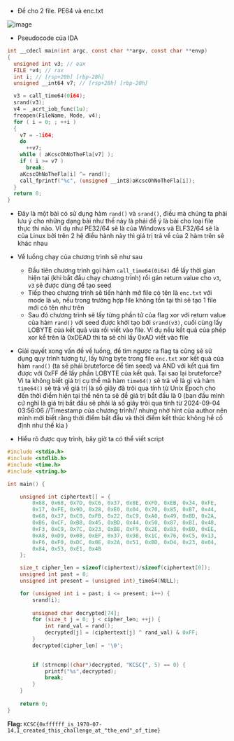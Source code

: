 - Đề cho 2 file. PE64 và enc.txt

![image](https://github.com/user-attachments/assets/48c9788f-3c17-4a3f-8ea5-1816a788f8d4)

- Pseudocode của IDA
```C
int __cdecl main(int argc, const char **argv, const char **envp)
{
  unsigned int v3; // eax
  FILE *v4; // rax
  int i; // [rsp+20h] [rbp-28h]
  unsigned __int64 v7; // [rsp+28h] [rbp-20h]

  v3 = call_time64(0i64);
  srand(v3);
  v4 = _acrt_iob_func(1u);
  freopen(FileName, Mode, v4);
  for ( i = 0; ; ++i )
  {
    v7 = -1i64;
    do
      ++v7;
    while ( aKcscOhNoTheFla[v7] );
    if ( i >= v7 )
      break;
    aKcscOhNoTheFla[i] ^= rand();
    call_fprintf("%c", (unsigned __int8)aKcscOhNoTheFla[i]);
  }
  return 0;
}
```
- Đây là một bài có sử dụng hàm `rand()` và `srand()`, điều mà chúng ta phải lưu ý cho những dạng bài như thế này là phải để ý là bài cho loại file thực thi nào. Ví dụ như PE32/64 sẽ là của Windows và ELF32/64 sẽ là của Linux bởi trên 2 hệ điều hành này thì giá trị trả về của 2 hàm trên sẽ khác nhau

- Về luồng chạy của chương trình sẽ như sau
  + Đầu tiên chương trình gọi hàm `call_time64(0i64)` để lấy thời gian hiện tại (khi bắt đầu chạy chương trình) rồi gán return value cho `v3`, `v3` sẽ được dùng để tạo seed  
  + Tiếp theo chương trình sẽ tiến hành mở file có tên là `enc.txt` với mode là `wb`, nếu trong trường hợp file không tồn tại thì sẽ tạo 1 file mới có tên như trên
  + Sau đó chương trình sẽ lấy từng phần tử của flag xor với return value của hàm `rand()` với seed được khởi tạo bởi `srand(v3)`, cuối cùng lấy LOBYTE của kết quả vừa rồi viết vào file. Ví dụ nếu kết quả của phép xor kể trên là 0xDEAD thì ta sẽ chỉ lấy 0xAD viết vào file

- Giải quyết xong vấn đề về luồng, để tìm ngược ra flag ta cũng sẽ sử dụng quy trình tương tự, lấy từng byte trong file `enc.txt` xor kết quả của hàm `rand()` (ta sẽ phải bruteforce để tìm seed) và AND với kết quả tìm được với 0xFF để lấy phần LOBYTE của kết quả. Tại sao lại bruteforce? Vì ta không biết giá trị cụ thể mà hàm `time64()` sẽ trả về là gì và hàm `time64()` sẽ trả về giá trị là số giây đã trôi qua tính từ Unix Epoch cho đến thời điểm hiện tại thế nên ta sẽ để giá trị bắt đầu là 0 (ban đầu mình cứ nghĩ là giá trị bắt đầu sẽ phải là số giây trôi qua tính từ 2024-09-04 03:56:06 //Timestamp của chương trình// nhưng nhờ hint của author nên mình mới biết rằng thời điểm bắt đầu và thời điểm kết thúc không hề cố định như thế kia )

- Hiểu rõ được quy trình, bây giờ ta có thể viết script
```C
#include <stdio.h>
#include <stdlib.h>
#include <time.h>
#include <string.h>

int main() {

    unsigned int ciphertext[] = {
        0x68, 0x68, 0x7D, 0xC6, 0x37, 0x8E, 0xFD, 0xEB, 0x34, 0xFE,
        0x17, 0xFE, 0x9D, 0x28, 0xE0, 0x04, 0x70, 0x85, 0xB7, 0x44,
        0x68, 0x37, 0xC0, 0xFB, 0x22, 0xC9, 0xA0, 0x49, 0xBD, 0x2A,
        0xB6, 0xCF, 0xB8, 0x45, 0xBD, 0x44, 0x50, 0x87, 0xB1, 0x48,
        0xF3, 0xC9, 0x7C, 0x23, 0xB8, 0xF9, 0x2E, 0x83, 0xBD, 0xEE,
        0xA8, 0xD9, 0x08, 0xEF, 0x37, 0x98, 0x1C, 0x76, 0xC5, 0x13,
        0xF6, 0xF0, 0xDC, 0x0E, 0x2A, 0x51, 0xBD, 0xD4, 0x23, 0x64,
        0x84, 0x53, 0xE1, 0x4B
    };

    size_t cipher_len = sizeof(ciphertext)/sizeof(ciphertext[0]);
    unsigned int past = 0;
    unsigned int present = (unsigned int)_time64(NULL); 

    for (unsigned int i = past; i <= present; i++) { 
        srand(i);  
        
        unsigned char decrypted[74];  
        for (size_t j = 0; j < cipher_len; ++j) {
            int rand_val = rand(); 
            decrypted[j] = (ciphertext[j] ^ rand_val) & 0xFF;  
        }
        decrypted[cipher_len] = '\0';  

 
        if (strncmp((char*)decrypted, "KCSC{", 5) == 0) {
            printf("%s",decrypted);
            break;
        }
    }
    
    return 0;
}
```
**Flag:** `KCSC{0xffffff_is_1970-07-14,I_created_this_challenge_at_"the_end"_of_time}`
